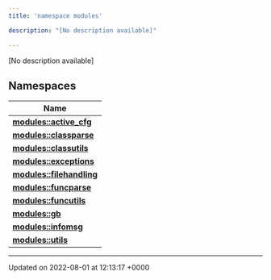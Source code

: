 ```yaml
---
title: 'namespace modules'

description: "[No description available]"

---
```







[No description available]

## Namespaces

| Name           |
| -------------- |
| **[modules::active_cfg](/documentation/code/namespaces/namespacemodules_1_1active__cfg/)**  |
| **[modules::classparse](/documentation/code/namespaces/namespacemodules_1_1classparse/)**  |
| **[modules::classutils](/documentation/code/namespaces/namespacemodules_1_1classutils/)**  |
| **[modules::exceptions](/documentation/code/namespaces/namespacemodules_1_1exceptions/)**  |
| **[modules::filehandling](/documentation/code/namespaces/namespacemodules_1_1filehandling/)**  |
| **[modules::funcparse](/documentation/code/namespaces/namespacemodules_1_1funcparse/)**  |
| **[modules::funcutils](/documentation/code/namespaces/namespacemodules_1_1funcutils/)**  |
| **[modules::gb](/documentation/code/namespaces/namespacemodules_1_1gb/)**  |
| **[modules::infomsg](/documentation/code/namespaces/namespacemodules_1_1infomsg/)**  |
| **[modules::utils](/documentation/code/namespaces/namespacemodules_1_1utils/)**  |






-------------------------------

Updated on 2022-08-01 at 12:13:17 +0000